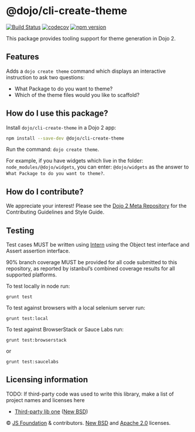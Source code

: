 # @dojo/cli-create-theme

[![Build Status](https://travis-ci.org/dojo/cli-create-theme.svg?branch=master)](https://travis-ci.org/dojo/cli-create-theme)
[![codecov](https://codecov.io/gh/dojo/cli-create-theme/branch/master/graph/badge.svg)](https://codecov.io/gh/dojo/cli-create-theme)
[![npm version](https://badge.fury.io/js/dojo-cli-create-theme.svg)](http://badge.fury.io/js/dojo-cli-create-theme)

This package provides tooling support for theme generation in Dojo 2.

## Features

Adds a `dojo create theme` command which displays an interactive instruction to ask two questions:

* What Package to do you want to theme?
* Which of the theme files would you like to scaffold?

## How do I use this package?

Install `dojo/cli-create-theme` in a Dojo 2 app:

```sh
npm install --save-dev @dojo/cli-create-theme
```

Run the command: `dojo create theme`.

For example, if you have widgets which live in the folder: `node_modules/@dojo/widgets`, you can enter: `@dojo/widgets` as the answer to `What Package to do you want to theme?`.

## How do I contribute?

We appreciate your interest!  Please see the [Dojo 2 Meta Repository](https://github.com/dojo/meta#readme) for the
Contributing Guidelines and Style Guide.

## Testing

Test cases MUST be written using [Intern](https://theintern.github.io) using the Object test interface and Assert assertion interface.

90% branch coverage MUST be provided for all code submitted to this repository, as reported by istanbul’s combined coverage results for all supported platforms.

To test locally in node run:

`grunt test`

To test against browsers with a local selenium server run:

`grunt test:local`

To test against BrowserStack or Sauce Labs run:

`grunt test:browserstack`

or

`grunt test:saucelabs`

## Licensing information

TODO: If third-party code was used to write this library, make a list of project names and licenses here

* [Third-party lib one](https//github.com/foo/bar) ([New BSD](http://opensource.org/licenses/BSD-3-Clause))

© [JS Foundation](https://js.foundation/) & contributors. [New BSD](http://opensource.org/licenses/BSD-3-Clause) and [Apache 2.0](https://opensource.org/licenses/Apache-2.0) licenses.
